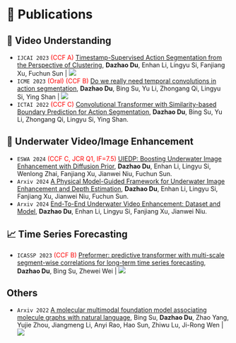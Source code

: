# 📝 Publications 

## 🎥 Video Understanding
- ``IJCAI 2023`` <span style="color:red">(CCF A)</span> [Timestamp-Supervised Action Segmentation from the Perspective of Clustering](https://www.ijcai.org/proceedings/2023/0077.pdf), **Dazhao Du**, Enhan Li, Lingyu Si, Fanjiang Xu, Fuchun Sun \| [![](https://img.shields.io/github/stars/ddz16/TSASPC?style=social&label=Code+Stars)](https://github.com/ddz16/TSASPC)
- ``ICME 2023`` <span style="color:red">(Oral) (CCF B)</span> [Do we really need temporal convolutions in action segmentation](https://arxiv.org/abs/2012.05168), **Dazhao Du**, Bing Su, Yu Li, Zhongang Qi, Lingyu Si, Ying Shan \| [![](https://img.shields.io/github/stars/ddz16/TUT?style=social&label=Code+Stars)](https://github.com/ddz16/TUT)
- ``ICTAI 2022`` <span style="color:red">(CCF C)</span> [Convolutional Transformer with Similarity-based Boundary Prediction for Action Segmentation](https://ieeexplore.ieee.org/abstract/document/10097931/), **Dazhao Du**, Bing Su, Yu Li, Zhongang Qi, Lingyu Si, Ying Shan.

## 🌊 Underwater Video/Image Enhancement
- ``ESWA 2024`` <span style="color: red;">(CCF C, JCR Q1, IF=7.5)</span>  [UIEDP: Boosting Underwater Image Enhancement with Diffusion Prior](https://www.sciencedirect.com/science/article/pii/S0957417424021389), **Dazhao Du**, Enhan Li, Lingyu Si, Wenlong Zhai, Fanjiang Xu, Jianwei Niu, Fuchun Sun. 
- ``Arxiv 2024`` [A Physical Model-Guided Framework for Underwater Image Enhancement and Depth Estimation](https://arxiv.org/pdf/2407.04230), **Dazhao Du**, Enhan Li, Lingyu Si, Fanjiang Xu, Jianwei Niu, Fuchun Sun.
- ``Arxiv 2024`` [End-To-End Underwater Video Enhancement: Dataset and Model](https://arxiv.org/pdf/2403.11506), **Dazhao Du**, Enhan Li, Lingyu Si, Fanjiang Xu, Jianwei Niu.

## 📈 Time Series Forecasting
- ``ICASSP 2023`` <span style="color:red">(CCF B)</span> [Preformer: predictive transformer with multi-scale segment-wise correlations for long-term time series forecasting](https://arxiv.org/pdf/2202.11356), **Dazhao Du**, Bing Su, Zhewei Wei \| [![](https://img.shields.io/github/stars/ddz16/Preformer?style=social&label=Code+Stars)](https://github.com/ddz16/Preformer)

## Others
- ``Arxiv 2022`` [A molecular multimodal foundation model associating molecule graphs with natural language](https://arxiv.org/pdf/2209.05481), Bing Su, **Dazhao Du**, Zhao Yang, Yujie Zhou, Jiangmeng Li, Anyi Rao, Hao Sun, Zhiwu Lu, Ji-Rong Wen \| [![](https://img.shields.io/github/stars/ddz16/MoMu?style=social&label=Code+Stars)](https://github.com/ddz16/MoMu)
